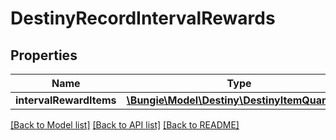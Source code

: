 # DestinyRecordIntervalRewards

## Properties
Name | Type | Description | Notes
------------ | ------------- | ------------- | -------------
**intervalRewardItems** | [**\Bungie\Model\Destiny\DestinyItemQuantity[]**](DestinyItemQuantity.md) |  | [optional] 

[[Back to Model list]](../README.md#documentation-for-models) [[Back to API list]](../README.md#documentation-for-api-endpoints) [[Back to README]](../README.md)


